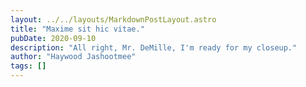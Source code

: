 ```yaml
---
layout: ../../layouts/MarkdownPostLayout.astro
title: "Maxime sit hic vitae."
pubDate: 2020-09-10
description: "All right, Mr. DeMille, I'm ready for my closeup."
author: "Haywood Jashootmee"
tags: []
---
```




